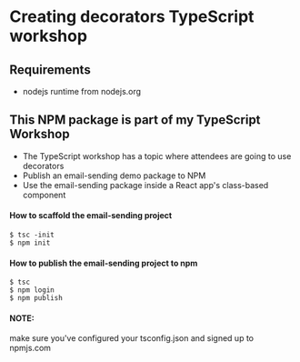 # Creating decorators TypeScript workshop

## Requirements
- nodejs runtime from nodejs.org


## This NPM package is part of my TypeScript Workshop

- The TypeScript workshop has a topic where attendees are going to use decorators
- Publish an email-sending demo package to NPM
- Use the email-sending package inside a React app's class-based component

#### How to scaffold the email-sending project

```shell script
$ tsc -init
$ npm init
```

#### How to publish the email-sending project to npm

```shell script
$ tsc
$ npm login
$ npm publish
```

#### NOTE:

make sure you've configured your tsconfig.json and signed up to npmjs.com
